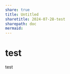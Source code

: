 ```yaml
---
share: true
title: Untitled
sharetitle: 2024-07-28-test
sharepath: doc
mermaid: 
---
```

# test

test
